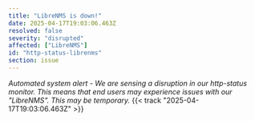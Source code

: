 ```yaml
---
title: "LibreNMS is down!"
date: 2025-04-17T19:03:06.463Z
resolved: false
severity: "disrupted"
affected: ["LibreNMS"]
id: "http-status-librenms"
section: issue
---
```


**Automated system alert* - We are sensing a disruption in our http-status monitor. This means that end users may experience issues with our "LibreNMS". This may be temporary.* {{< track "2025-04-17T19:03:06.463Z" >}}
